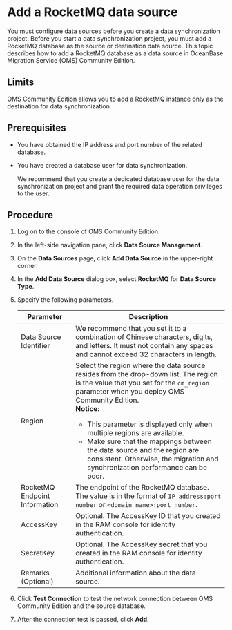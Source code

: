 # Add a RocketMQ data source

You must configure data sources before you create a data synchronization project. Before you start a data synchronization project, you must add a RocketMQ database as the source or destination data source. This topic describes how to add a RocketMQ database as a data source in OceanBase Migration Service (OMS) Community Edition. 

## Limits

OMS Community Edition allows you to add a RocketMQ instance only as the destination for data synchronization. 

## Prerequisites

* You have obtained the IP address and port number of the related database. 

* You have created a database user for data synchronization. 

   We recommend that you create a dedicated database user for the data synchronization project and grant the required data operation privileges to the user. 

## Procedure

1. Log on to the console of OMS Community Edition. 

2. In the left-side navigation pane, click **Data Source Management**. 

3. On the **Data Sources** page, click **Add Data Source** in the upper-right corner. 

4. In the **Add Data Source** dialog box, select **RocketMQ** for **Data Source Type**. 

5. Specify the following parameters. 

   | **Parameter** | **Description** |
   |---|---|
   | Data Source Identifier | We recommend that you set it to a combination of Chinese characters, digits, and letters. It must not contain any spaces and cannot exceed 32 characters in length.  |
   | Region | Select the region where the data source resides from the drop-down list. The region is the value that you set for the `cm_region` parameter when you deploy OMS Community Edition.  <br>**Notice:** <ul><li> This parameter is displayed only when multiple regions are available.    <li> Make sure that the mappings between the data source and the region are consistent. Otherwise, the migration and synchronization performance can be poor.  </ul> |
   | RocketMQ Endpoint Information | The endpoint of the RocketMQ database. The value is in the format of `IP address:port number` or `<domain name>:port number`. |
   | AccessKey | Optional. The AccessKey ID that you created in the RAM console for identity authentication.  |
   | SecretKey | Optional. The AccessKey secret that you created in the RAM console for identity authentication.  |
   | Remarks (Optional) | Additional information about the data source.  |

6. Click **Test Connection** to test the network connection between OMS Community Edition and the source database. 

7. After the connection test is passed, click **Add**. 
